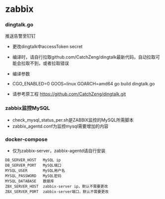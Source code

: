 # zabbix

### dingtalk.go 
推送告警至钉钉

* 更改dingtalk中accessToken  secret
* 编译时，请自行拉取github.com/CatchZeng/dingtalk最新代码，自动拉取可能会拉取不到，或者拉取错误
* 编译参数
* CGO_ENABLED=0 GOOS=linux GOARCH=amd64 go build dingtalk.go


* 请参考原工程
https://github.com/CatchZeng/dingtalk.git

### zabbix监控MySQL

* check_mysql_status_per.sh是ZABBIX监控的MySQL所需脚本
* zabbix_agentd.conf为监控mysql需要增加的内容



### docker-compose
* 仅为zabbix-server，zabbix-agentd请自行安装
```
DB_SERVER_HOST   MySQL ip
DB_SERVER_PORT   MySQL端口
MYSQL_USER       MySQL用户名
MYSQL_PASSWORD   MySQL密码
MYSQL_DATABASE   数据库
ZBX_SERVER_HOST  zabbix-server ip，默认不需要更改
ZBX_SERVER_PORT  zabbix-server端口，默认不需要更改
```
